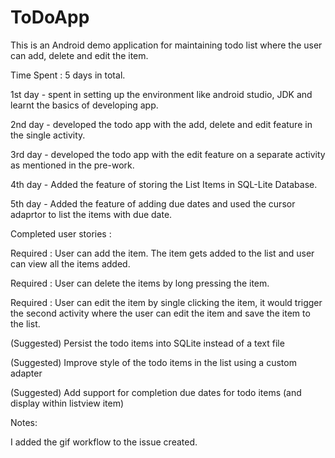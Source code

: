 ToDoApp
=======
This is an Android demo application for maintaining todo list where the user can add, delete and edit the item.

Time Spent : 5 days in total.

1st day - spent in setting up the environment like android studio, JDK and learnt the basics of developing app.

2nd day - developed the todo app with the add, delete and edit feature in the single activity.

3rd day - developed the todo app with the edit feature on a separate activity as mentioned in the pre-work.

4th day - Added the feature of storing the List Items in SQL-Lite Database.

5th day - Added the feature of adding due dates and used the cursor adaprtor to list the items with due date.

Completed user stories :

Required : User can add the item. The item gets added to the list and user can view all the items added.

Required : User can delete the items by long pressing the item.

Required : User can edit the item by single clicking the item, it would trigger the second activity where the user
          can edit the item and save the item to the list.
          
(Suggested) Persist the todo items into SQLite instead of a text file
          
(Suggested) Improve style of the todo items in the list using a custom adapter

(Suggested) Add support for completion due dates for todo items (and display within listview item)


Notes:

I added the gif workflow to the issue created.
